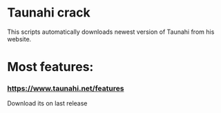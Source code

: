 # Taunahi crack
This scripts automatically downloads newest version of Taunahi from his website.
# Most features:
### https://www.taunahi.net/features

Download its on last release
